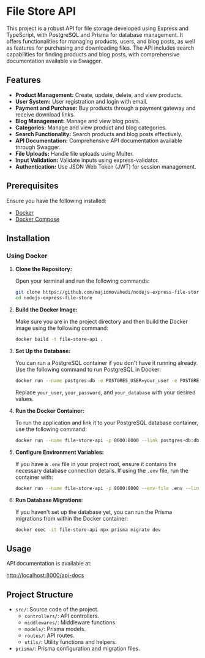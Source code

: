 # File Store API

This project is a robust API for file storage developed using Express and TypeScript, with PostgreSQL and Prisma for database management. It offers functionalities for managing products, users, and blog posts, as well as features for purchasing and downloading files. The API includes search capabilities for finding products and blog posts, with comprehensive documentation available via Swagger.

## Features

- **Product Management:** Create, update, delete, and view products.
- **User System:** User registration and login with email.
- **Payment and Purchase:** Buy products through a payment gateway and receive download links.
- **Blog Management:** Manage and view blog posts.
- **Categories:** Manage and view product and blog categories.
- **Search Functionality:** Search products and blog posts effectively.
- **API Documentation:** Comprehensive API documentation available through Swagger.
- **File Uploads:** Handle file uploads using Multer.
- **Input Validation:** Validate inputs using express-validator.
- **Authentication:** Use JSON Web Token (JWT) for session management.

## Prerequisites

Ensure you have the following installed:

- [Docker](https://www.docker.com/)
- [Docker Compose](https://docs.docker.com/compose/)


## Installation

### Using Docker

1. **Clone the Repository:**

   Open your terminal and run the following commands:

   ```bash
   git clone https://github.com/majidmovahedi/nodejs-express-file-store.git
   cd nodejs-express-file-store
   ```

2. **Build the Docker Image:**

   Make sure you are in the project directory and then build the Docker image using the following command:

   ```bash
   docker build -t file-store-api .
   ```

3. **Set Up the Database:**

   You can run a PostgreSQL container if you don't have it running already. Use the following command to run PostgreSQL in Docker:

   ```bash
   docker run --name postgres-db -e POSTGRES_USER=your_user -e POSTGRES_PASSWORD=your_password -e POSTGRES_DB=your_database -p 5432:5432 -d postgres
   ```

   Replace `your_user`, `your_password`, and `your_database` with your desired values.

4. **Run the Docker Container:**

   To run the application and link it to your PostgreSQL database container, use the following command:

   ```bash
   docker run --name file-store-api -p 8000:8000 --link postgres-db:db -d file-store-api
   ```

5. **Configure Environment Variables:**

   If you have a `.env` file in your project root, ensure it contains the necessary database connection details. If using the `.env` file, run the container with:

   ```bash
   docker run --name file-store-api -p 8000:8000 --env-file .env --link postgres-db:db -d file-store-api
   ```

6. **Run Database Migrations:**

   If you haven't set up the database yet, you can run the Prisma migrations from within the Docker container:

   ```bash
   docker exec -it file-store-api npx prisma migrate dev
   ```

## Usage

API documentation is available at:

[http://localhost:8000/api-docs](http://localhost:8000/api-docs)

## Project Structure

- `src/`: Source code of the project.
  - `controllers/`: API controllers.
  - `middlewares/`: Middleware functions.
  - `models/`: Prisma models.
  - `routes/`: API routes.
  - `utils/`: Utility functions and helpers.
- `prisma/`: Prisma configuration and migration files.
